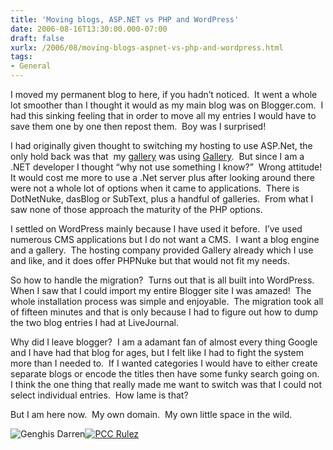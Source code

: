 ```yaml
---
title: 'Moving blogs, ASP.NET vs PHP and WordPress'
date: 2006-08-16T13:30:00.000-07:00
draft: false
xurlx: /2006/08/moving-blogs-aspnet-vs-php-and-wordpress.html
tags: 
- General
---
```


I moved my permanent blog to here, if you hadn’t noticed.  It went a whole lot smoother than I thought it would as my main blog was on Blogger.com.  I had this sinking feeling that in order to move all my entries I would have to save them one by one then repost them.  Boy was I surprised!

I had originally given thought to switching my hosting to use ASP.Net, the only hold back was that  my [gallery](http://www.ddpruitt.net/gallery) was using [Gallery](http://gallery.menalto.com/).  But since I am a .NET developer I thought “why not use something I know?”  Wrong attitude!  It would cost me more to use a .Net server plus after looking around there were not a whole lot of options when it came to applications.  There is DotNetNuke, dasBlog or SubText, plus a handful of galleries.  From what I saw none of those approach the maturity of the PHP options. 

I settled on WordPress mainly because I have used it before.  I’ve used numerous CMS applications but I do not want a CMS.  I want a blog engine and a gallery.  The hosting company provided Gallery already which I use and like, and it does offer PHPNuke but that would not fit my needs.

So how to handle the migration?  Turns out that is all built into WordPress.  When I saw that I could import my entire Blogger site I was amazed!  The whole installation process was simple and enjoyable.  The migration took all of fifteen minutes and that is only because I had to figure out how to dump the two blog entries I had at LiveJournal.

Why did I leave blogger?  I am a adamant fan of almost every thing Google and I have had that blog for ages, but I felt like I had to fight the system more than I needed to.  If I wanted categories I would have to either create separate blogs or encode the titles then have some funky search going on.  I think the one thing that really made me want to switch was that I could not select individual entries.  How lame is that?

But I am here now.  My own domain.  My own little space in the wild.

![Genghis Darren](http://www.myhosting.com/blog/5339460.jpg)[![PCC Rulez](http://www.myhosting.com/blog/PCC_20Rulez_thumb.jpg)](http://www.myhosting.com/blog/PCC_20Rulez.jpg)